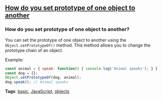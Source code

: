## [How do you set prototype of one object to another](#how-do-you-set-prototype-of-one-object-to-another)

### How do you set prototype of one object to another?

You can set the prototype of one object to another using the `Object.setPrototypeOf()` method. This method allows you to change the prototype chain of an object.

Example:

```javascript
const animal = { speak: function() { console.log('Animal speaks'); } };
const dog = {};
Object.setPrototypeOf(dog, animal);
dog.speak(); // Animal speaks
```

**Tags**: [basic](./level/basic), [JavaScript](./theme/javascript), [objects](./theme/objects)


